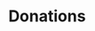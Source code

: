 ---
title: Donations
path: xp.administration
order: 3
type: Overseer
userID: am9zaWVAZmxhdGxhbmRncm91cC5vcmc=
rprs: false
---